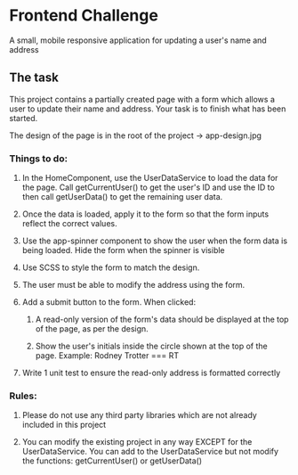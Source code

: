 # Frontend Challenge

A small, mobile responsive application for updating a user's name and address



## The task

This project contains a partially created page with a form which allows a user to update their name and address. Your task is to finish what has been started.

The design of the page is in the root of the project -> app-design.jpg

### Things to do:

1. In the HomeComponent, use the UserDataService to load the data for the page. Call getCurrentUser() to get the user's ID and use the ID to then call getUserData() to get the remaining user data.

2. Once the data is loaded, apply it to the form so that the form inputs reflect the correct values.

3. Use the app-spinner component to show the user when the form data is being loaded. Hide the form when the spinner is visible

4. Use SCSS to style the form to match the design.

5. The user must be able to modify the address using the form.

6. Add a submit button to the form. When clicked:
  
    1. A read-only version of the form's data should be displayed at the top of the page, as per the design.
    
    2. Show the user's initials inside the circle shown at the top of the page. Example: Rodney Trotter === RT 

7. Write 1 unit test to ensure the read-only address is formatted correctly

### Rules:

1. Please do not use any third party libraries which are not already included in this project

2. You can modify the existing project in any way EXCEPT for the UserDataService. You can add to the UserDataService but not modify the functions: getCurrentUser() or getUserData() 
